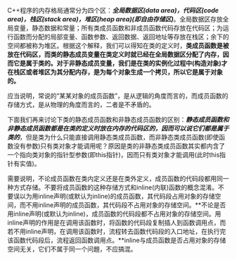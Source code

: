 C++程序的内存格局通常分为四个区：***全局数据区(data area)，代码区(code area)，栈区(stack area)，堆区(heap area)(即自由存储区)***。全局数据区存放全局变量，静态数据和常量；所有类成员函数和非成员函数代码存放在代码区；为运行函数而分配的局部变量、函数参数、返回数据、返回地址等存放在栈区；余下的空间都被称为堆区。根据这个解释，我们可以得知在类的定义时，**类成员函数是被放在代码区，而类的静态成员变量在类定义时就已经在全局数据区分配了内存，因而它是属于类的。对于非静态成员变量，我们是在类的实例化过程中(构造对象)才在栈区或者堆区为其分配内存，是为每个对象生成一个拷贝，所以它是属于对象的。**

应当说明，常说的“某某对象的成员函数”，是从逻辑的角度而言的，而成员函数的存储方式，是从物理的角度而言的，二者是不矛盾的。

下面我们再来讨论下类的静态成员函数和非静态成员函数的区别：***静态成员函数和非静态成员函数都是在类的定义时放在内存的代码区的，因而可以说它们都是属于类的***，但是类为什么只能直接调用静态类成员函数，而非静态类成员函数(即使函数没有参数)只有类对象才能调用呢？原因是类的非静态类成员函数其实都内含了一个指向类对象的指针型参数(即this指针)，因而只有类对象才能调用(此时this指针有实值)。

需要说明，不论成员函数在类内定义还是在类外定义，成员函数的代码段都用同一种方式存储。不要将成员函数的这种存储方式和inline(内联)函数的概念混淆。不要误以为用inline声明(或默认为inline)的成员函数，其代码段占用对象的存储空间，而不用inline声明的成员函数，其代码段不占用对象的存储空间。**不论是否用inline声明(或默认为inline)，成员函数的代码段都不占用对象的存储空间。用inline声明的作用是在调用该函数时，将函数的代码段复制插人到函数调用点，而若不用inline声明，在调用该函数时，流程转去函数代码段的入口地址，在执行完该函数代码段后，流程返回函数调用点。**inline与成员函数是否占用对象的存储空间无关，它们不属于同一个问題，不应搞混。

